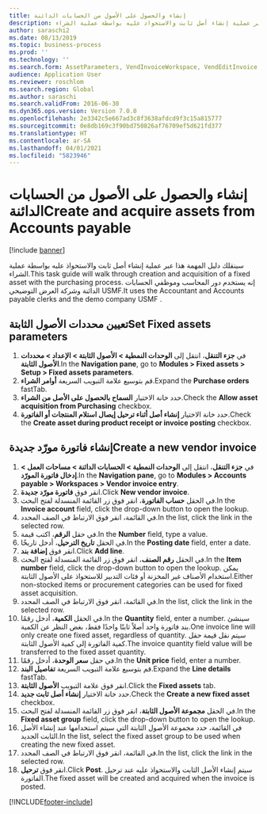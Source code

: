 ```yaml
---
title: إنشاء والحصول على الأصول من الحسابات الدائنة
description: سينقلك دليل المهمة هذا عبر عملية إنشاء أصل ثابت والاستحواذ عليه بواسطة عملية الشراء.
author: saraschi2
ms.date: 08/13/2019
ms.topic: business-process
ms.prod: ''
ms.technology: ''
ms.search.form: AssetParameters, VendInvoiceWorkspace, VendEditInvoice, VendTableLookup, InventItemIdLookupSimple, AssetTable
audience: Application User
ms.reviewer: roschlom
ms.search.region: Global
ms.author: saraschi
ms.search.validFrom: 2016-06-30
ms.dyn365.ops.version: Version 7.0.0
ms.openlocfilehash: 2e3342c5e667ad3c8f3638afdcd9f3c15a815777
ms.sourcegitcommit: 0e8db169c3f90bd750826af76709ef5d621fd377
ms.translationtype: HT
ms.contentlocale: ar-SA
ms.lasthandoff: 04/01/2021
ms.locfileid: "5823946"
---
```

# <a name="create-and-acquire-assets-from-accounts-payable"></a><span data-ttu-id="0859c-103">إنشاء والحصول على الأصول من الحسابات الدائنة</span><span class="sxs-lookup"><span data-stu-id="0859c-103">Create and acquire assets from Accounts payable</span></span>

[!include [banner](../../includes/banner.md)]

<span data-ttu-id="0859c-104">سينقلك دليل المهمة هذا عبر عملية إنشاء أصل ثابت والاستحواذ عليه بواسطة عملية الشراء.</span><span class="sxs-lookup"><span data-stu-id="0859c-104">This task guide will walk through creation and acquisition of a fixed asset with the purchasing process.</span></span>  <span data-ttu-id="0859c-105">إنه يستخدم دور المحاسب وموظفي الحسابات الدائنة وشركة العرض التوضيحي USMF.</span><span class="sxs-lookup"><span data-stu-id="0859c-105">It uses the Accountant and Accounts payable clerks and the demo company USMF .</span></span>


## <a name="set-fixed-assets-parameters"></a><span data-ttu-id="0859c-106">تعيين محددات الأصول الثابتة</span><span class="sxs-lookup"><span data-stu-id="0859c-106">Set Fixed assets parameters</span></span>
1. <span data-ttu-id="0859c-107">في **جزء التنقل**، انتقل إلى **الوحدات النمطية > الأصول الثابتة > الإعداد > محددات الأصول الثابتة‬**‬.</span><span class="sxs-lookup"><span data-stu-id="0859c-107">In the **Navigation pane**, go to **Modules > Fixed assets > Setup > Fixed assets parameters**.</span></span>
2. <span data-ttu-id="0859c-108">قم بتوسيع علامة التبويب السريعة **أوامر الشراء**.</span><span class="sxs-lookup"><span data-stu-id="0859c-108">Expand the **Purchase orders** fastTab.</span></span>
3. <span data-ttu-id="0859c-109">حدد خانة الاختيار **السماح بالحصول على الأصل من الشراء‬**.</span><span class="sxs-lookup"><span data-stu-id="0859c-109">Check the **Allow asset acquisition from Purchasing** checkbox.</span></span>
4. <span data-ttu-id="0859c-110">حدد خانة الاختيار **إنشاء أصل أثناء ترحيل إيصال استلام المنتجات أو الفاتورة‬**.</span><span class="sxs-lookup"><span data-stu-id="0859c-110">Check the **Create asset during product receipt or invoice posting** checkbox.</span></span>

## <a name="create-a-new-vendor-invoice"></a><span data-ttu-id="0859c-111">إنشاء فاتورة مورّد جديدة</span><span class="sxs-lookup"><span data-stu-id="0859c-111">Create a new vendor invoice</span></span>
1. <span data-ttu-id="0859c-112">في **جزء التنقل**، انتقل إلى **الوحدات النمطية > الحسابات الدائنة > مساحات العمل > إدخال فاتورة المورّد**‬.</span><span class="sxs-lookup"><span data-stu-id="0859c-112">In the **Navigation pane**, go to **Modules > Accounts payable > Workspaces > Vendor invoice entry**.</span></span>
2. <span data-ttu-id="0859c-113">انقر فوق **فاتورة مورّد جديدة**.</span><span class="sxs-lookup"><span data-stu-id="0859c-113">Click **New vendor invoice**.</span></span>
3. <span data-ttu-id="0859c-114">في الحقل **حساب الفاتورة**، انقر فوق زر القائمة المنسدلة لفتح البحث.</span><span class="sxs-lookup"><span data-stu-id="0859c-114">In the **Invoice account** field, click the drop-down button to open the lookup.</span></span>
4. <span data-ttu-id="0859c-115">في القائمة، انقر فوق الارتباط في الصف المحدد.</span><span class="sxs-lookup"><span data-stu-id="0859c-115">In the list, click the link in the selected row.</span></span>
5. <span data-ttu-id="0859c-116">في حقل **الرقم**، اكتب قيمة.</span><span class="sxs-lookup"><span data-stu-id="0859c-116">In the **Number** field, type a value.</span></span>
6. <span data-ttu-id="0859c-117">في الحقل **تاريخ الترحيل**، أدخل تاريخًا.</span><span class="sxs-lookup"><span data-stu-id="0859c-117">In the **Posting date** field, enter a date.</span></span>
7. <span data-ttu-id="0859c-118">انقر فوق **إضافة بند**.</span><span class="sxs-lookup"><span data-stu-id="0859c-118">Click **Add line**.</span></span>
8. <span data-ttu-id="0859c-119">في الحقل **رقم الصنف**، انقر فوق زر القائمة المنسدلة لفتح البحث.</span><span class="sxs-lookup"><span data-stu-id="0859c-119">In the **Item number** field, click the drop-down button to open the lookup.</span></span> <span data-ttu-id="0859c-120">يمكن استخدام الأصناف غير المخزنة أو فئات التدبير للاستحواذ على الأصول الثابتة.</span><span class="sxs-lookup"><span data-stu-id="0859c-120">Either non-stocked items or procurement categories can be used for fixed asset acquisition.</span></span>  
9. <span data-ttu-id="0859c-121">في القائمة، انقر فوق الارتباط في الصف المحدد.</span><span class="sxs-lookup"><span data-stu-id="0859c-121">In the list, click the link in the selected row.</span></span>
10. <span data-ttu-id="0859c-122">في الحقل **الكمية**، أدخل رقمًا.</span><span class="sxs-lookup"><span data-stu-id="0859c-122">In the **Quantity** field, enter a number.</span></span> <span data-ttu-id="0859c-123">سينشئ بند فاتورة واحد أصلاً ثابتًا واحدًا فقط، بغض النظر عن الكمية.</span><span class="sxs-lookup"><span data-stu-id="0859c-123">One invoice line will only create one fixed asset, regardless of quantity.</span></span> <span data-ttu-id="0859c-124">سيتم نقل قيمة حقل كمية الفاتورة إلى كمية الأصول الثابتة.</span><span class="sxs-lookup"><span data-stu-id="0859c-124">The invoice quantity field value will be transferred to the fixed asset quantity.</span></span>  
11. <span data-ttu-id="0859c-125">في حقل **سعر الوحدة**، أدخل رقمًا.</span><span class="sxs-lookup"><span data-stu-id="0859c-125">In the **Unit price** field, enter a number.</span></span>
12. <span data-ttu-id="0859c-126">قم بتوسيع علامة التبويب السريعة **تفاصيل البند**.</span><span class="sxs-lookup"><span data-stu-id="0859c-126">Expand the **Line details** fastTab.</span></span>
13. <span data-ttu-id="0859c-127">انقر فوق علامة التبويب **الأصول الثابتة**.</span><span class="sxs-lookup"><span data-stu-id="0859c-127">Click the **Fixed assets** tab.</span></span>
14. <span data-ttu-id="0859c-128">حدد خانة الاختيار **إنشاء أصل ثابت جديد‬**.</span><span class="sxs-lookup"><span data-stu-id="0859c-128">Check the **Create a new fixed asset** checkbox.</span></span>
15. <span data-ttu-id="0859c-129">في الحقل **مجموعة الأصول الثابتة‬**، انقر فوق زر القائمة المنسدلة لفتح البحث.</span><span class="sxs-lookup"><span data-stu-id="0859c-129">In the **Fixed asset group** field, click the drop-down button to open the lookup.</span></span>
16. <span data-ttu-id="0859c-130">في القائمة، حدد مجموعة الأصول الثابتة التي سيتم استخدامها عند إنشاء الأصل الثابت الجديد.</span><span class="sxs-lookup"><span data-stu-id="0859c-130">In the list, select the fixed asset group to be used when creating the new fixed asset.</span></span>
17. <span data-ttu-id="0859c-131">في القائمة، انقر فوق الارتباط في الصف المحدد.</span><span class="sxs-lookup"><span data-stu-id="0859c-131">In the list, click the link in the selected row.</span></span>
18. <span data-ttu-id="0859c-132">انقر فوق **ترحيل**.</span><span class="sxs-lookup"><span data-stu-id="0859c-132">Click **Post**.</span></span> <span data-ttu-id="0859c-133">سيتم إنشاء الأصل الثابت والاستحواذ عليه عند ترحيل الفاتورة.</span><span class="sxs-lookup"><span data-stu-id="0859c-133">The fixed asset will be created and acquired when the invoice is posted.</span></span>  



[!INCLUDE[footer-include](../../../includes/footer-banner.md)]